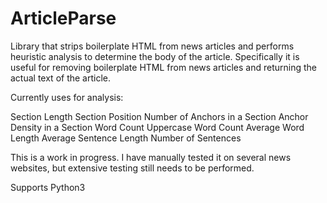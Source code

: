 ArticleParse
============


Library that strips boilerplate HTML from news articles and performs heuristic analysis to determine the body of the article. Specifically it is useful for removing boilerplate HTML from news articles and returning the actual text of the article.

Currently uses for analysis:

Section Length
Section Position
Number of Anchors in a Section
Anchor Density in a Section
Word Count
Uppercase Word Count
Average Word Length
Average Sentence Length
Number of Sentences

This is a work in progress. I have manually tested it on several news websites, but extensive testing still needs to be performed.

Supports Python3

